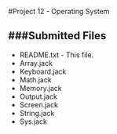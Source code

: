 #Project 12 - Operating System
 

###Submitted Files
---------------
<ul>
<li>README.txt - This file.</li>
<li>Array.jack</li>
<li>Keyboard.jack</li>
<li>Math.jack</li>
<li>Memory.jack</li>
<li>Output.jack</li>
<li>Screen.jack</li>
<li>String.jack</li>
<li>Sys.jack</li>
</ul>
